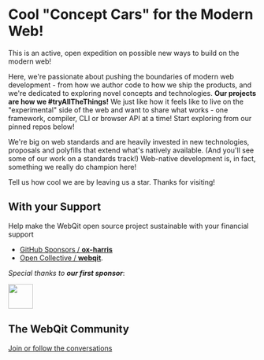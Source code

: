 # Cool "Concept Cars" for the Modern Web!

This is an active, open expedition on possible new ways to build on the modern web!

Here, we're passionate about pushing the boundaries of modern web development - from how we author code to how we ship the products, and we're dedicated to exploring novel concepts and technologies. **Our projects are how we #tryAllTheThings!** We just like how it feels like to live on the "experimental" side of the web and want to share what works - one framework, compiler, CLI or browser API at a time! Start exploring from our pinned repos below!

We're big on web standards and are heavily invested in new technologies, proposals and polyfills that extend what's natively available. (And you'll see some of our work on a standards track!) Web-native development is, in fact, something we really do champion here!

Tell us how cool we are by leaving us a star. Thanks for visiting!

## With your Support

Help make the WebQit open source project sustainable with your financial support

- [GitHub Sponsors / **ox-harris**](https://github.com/sponsors/ox-harris)
- [Open Collective / **webqit**](https://opencollective.com/webqit).

_Special thanks to **our first sponsor**_:

<a href="https://github.com/ejiro-design"><img src="https://avatars.githubusercontent.com/u/79667751?s=96&v=4" height="50px" /></a>

## The WebQit Community

[Join or follow the conversations](https://github.com/webqit/webqit/discussions)

